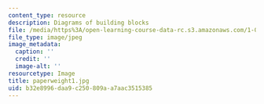 ```yaml
---
content_type: resource
description: Diagrams of building blocks
file: /media/https%3A/open-learning-course-data-rc.s3.amazonaws.com/1-012-introduction-to-civil-engineering-design-spring-2002/b32e8996daa9c250809aa7aac3515385_paperweight1.jpg
file_type: image/jpeg
image_metadata:
  caption: ''
  credit: ''
  image-alt: ''
resourcetype: Image
title: paperweight1.jpg
uid: b32e8996-daa9-c250-809a-a7aac3515385
---
```

